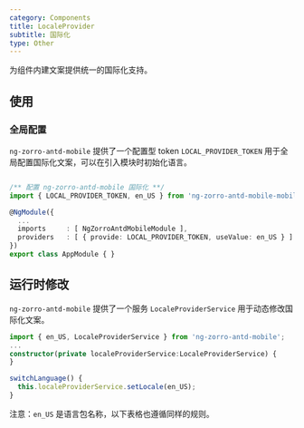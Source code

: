 ```yaml
---
category: Components
title: LocaleProvider
subtitle: 国际化
type: Other
---
```


为组件内建文案提供统一的国际化支持。

## 使用

### 全局配置

`ng-zorro-antd-mobile` 提供了一个配置型 token `LOCAL_PROVIDER_TOKEN` 用于全局配置国际化文案，可以在引入模块时初始化语言。

```typescript

/** 配置 ng-zorro-antd-mobile 国际化 **/
import { LOCAL_PROVIDER_TOKEN, en_US } from 'ng-zorro-antd-mobile-mobile';

@NgModule({
  ...
  imports     : [ NgZorroAntdMobileModule ],
  providers   : [ { provide: LOCAL_PROVIDER_TOKEN, useValue: en_US } ]
})
export class AppModule { }

```


## 运行时修改

`ng-zorro-antd-mobile` 提供了一个服务 `LocaleProviderService` 用于动态修改国际化文案。

```typescript
import { en_US, LocaleProviderService } from 'ng-zorro-antd-mobile';
...
constructor(private localeProviderService:LocaleProviderService) {
}

switchLanguage() {
  this.localeProviderService.setLocale(en_US);
}

```

注意：`en_US` 是语言包名称，以下表格也遵循同样的规则。
